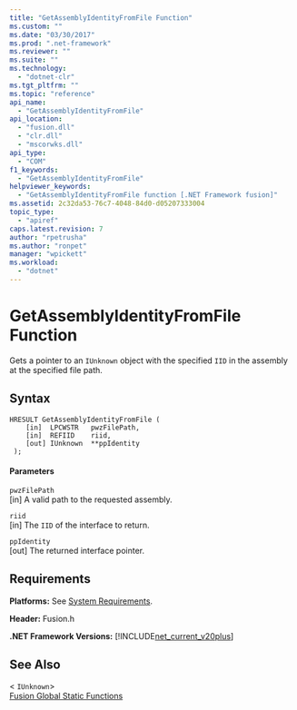 ```yaml
---
title: "GetAssemblyIdentityFromFile Function"
ms.custom: ""
ms.date: "03/30/2017"
ms.prod: ".net-framework"
ms.reviewer: ""
ms.suite: ""
ms.technology: 
  - "dotnet-clr"
ms.tgt_pltfrm: ""
ms.topic: "reference"
api_name: 
  - "GetAssemblyIdentityFromFile"
api_location: 
  - "fusion.dll"
  - "clr.dll"
  - "mscorwks.dll"
api_type: 
  - "COM"
f1_keywords: 
  - "GetAssemblyIdentityFromFile"
helpviewer_keywords: 
  - "GetAssemblyIdentityFromFile function [.NET Framework fusion]"
ms.assetid: 2c32da53-76c7-4048-84d0-d05207333004
topic_type: 
  - "apiref"
caps.latest.revision: 7
author: "rpetrusha"
ms.author: "ronpet"
manager: "wpickett"
ms.workload: 
  - "dotnet"
---
```

# GetAssemblyIdentityFromFile Function
Gets a pointer to an `IUnknown` object with the specified `IID` in the assembly at the specified file path.  
  
## Syntax  
  
```  
HRESULT GetAssemblyIdentityFromFile (  
    [in]  LPCWSTR   pwzFilePath,  
    [in]  REFIID    riid,  
    [out] IUnknown  **ppIdentity  
 );  
```  
  
#### Parameters  
 `pwzFilePath`  
 [in] A valid path to the requested assembly.  
  
 `riid`  
 [in] The `IID` of the interface to return.  
  
 `ppIdentity`  
 [out] The returned interface pointer.  
  
## Requirements  
 **Platforms:** See [System Requirements](../../../../docs/framework/get-started/system-requirements.md).  
  
 **Header:** Fusion.h  
  
 **.NET Framework Versions:** [!INCLUDE[net_current_v20plus](../../../../includes/net-current-v20plus-md.md)]  
  
## See Also  
 <<!--zzxref:IUnknown --> `IUnknown`>  
 [Fusion Global Static Functions](../../../../docs/framework/unmanaged-api/fusion/fusion-global-static-functions.md)
